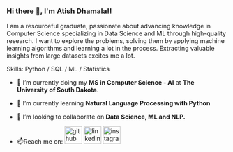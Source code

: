 ### Hi there 👋, I'm Atish Dhamala!!
I am a resourceful graduate, passionate about advancing knowledge in Computer Science specializing in Data Science and ML through high-quality research. I want to explore the problems, solving them by applying machine learning algorithms and learning a lot in the process. Extracting valuable insights from large datasets excites me a lot. 

Skills:  Python / SQL / ML / Statistics
- 🔭 I’m currently doing my **MS in Computer Science - AI** at **The University of South Dakota**.
- 🌱 I’m currently learning **Natural Language Processing with Python** 
- 👯 I’m looking to collaborate on **Data Science, ML and NLP.** 

- 📫Reach me on: 
[<img src='https://cdn.jsdelivr.net/npm/simple-icons@3.0.1/icons/github.svg' alt='github' height='40'>](https://github.com/Adh101)  [<img src='https://cdn.jsdelivr.net/npm/simple-icons@3.0.1/icons/linkedin.svg' alt='linkedin' height='40'>](https://www.linkedin.com/in/AtishDhamala/)  [<img src='https://cdn.jsdelivr.net/npm/simple-icons@3.0.1/icons/instagram.svg' alt='instagram' height='40'>](https://www.instagram.com/_a_dh_/)  



<!--
**Adh101/Adh101** is a ✨ _special_ ✨ repository because its `README.md` (this file) appears on your GitHub profile.

Here are some ideas to get you started:

- 🔭 I’m currently working on ...
- 🌱 I’m currently learning ...
- 👯 I’m looking to collaborate on ...
- 🤔 I’m looking for help with ...
- 💬 Ask me about ...
- 📫 How to reach me: ...
- 😄 Pronouns: ...
- ⚡ Fun fact: ...
-->
